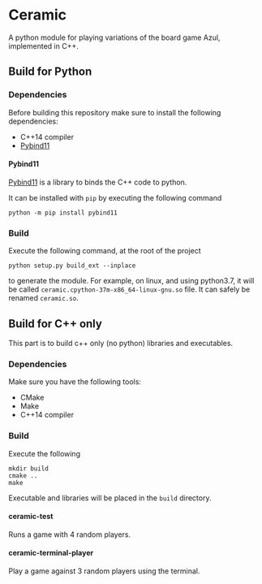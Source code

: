 # Ceramic
A python module for playing variations of the board game Azul, implemented in C++.


## Build for Python

### Dependencies

Before building this repository make sure to install the following dependencies:
- C++14 compiler
- [Pybind11](https://github.com/pybind/pybind11)

#### Pybind11

[Pybind11](https://github.com/pybind/pybind11) is a library to binds the C++ code to python.

It can be installed with `pip` by executing the following command
```
python -m pip install pybind11
```

### Build

Execute the following command, at the root of the project
```
python setup.py build_ext --inplace
```
to generate the module.
For example, on linux, and using python3.7, it will be called `ceramic.cpython-37m-x86_64-linux-gnu.so` file.
It can safely be renamed `ceramic.so`.


## Build for C++ only

This part is to build c++ only (no python) libraries and executables.

### Dependencies

Make sure you have the following tools:
- CMake
- Make
- C++14 compiler

### Build

Execute the following
```
mkdir build
cmake ..
make
```

Executable and libraries will be placed in the `build` directory.

#### ceramic-test
Runs a game with 4 random players.

#### ceramic-terminal-player
Play a game against 3 random players using the terminal.